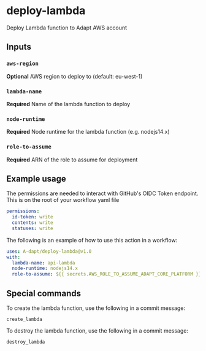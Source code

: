 # deploy-lambda

Deploy Lambda function to Adapt AWS account

## Inputs

### `aws-region`

**Optional** AWS region to deploy to (default: eu-west-1)

### `lambda-name`

**Required** Name of the lambda function to deploy

### `node-runtime`

**Required** Node runtime for the lambda function (e.g. nodejs14.x)

### `role-to-assume`

**Required** ARN of the role to assume for deployment

## Example usage

The permissions are needed to interact with GitHub's OIDC Token endpoint. This is on the root of your workflow yaml file

```yaml
permissions:
  id-token: write
  contents: write
  statuses: write
```

The following is an example of how to use this action in a workflow:

```yaml
uses: A-dapt/deploy-lambda@v1.0
with:
  lambda-name: api-lambda
  node-runtime: nodejs14.x
  role-to-assume: ${{ secrets.AWS_ROLE_TO_ASSUME_ADAPT_CORE_PLATFORM }}
```

## Special commands

To create the lambda function, use the following in a commit message:

```
create_lambda
```

To destroy the lambda function, use the following in a commit message:

```
destroy_lambda
```
